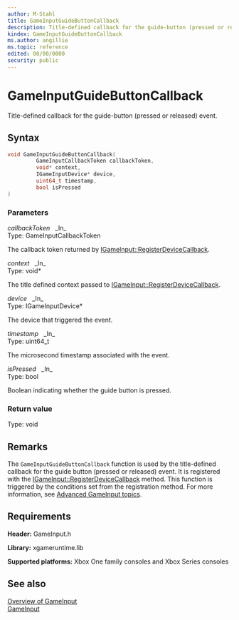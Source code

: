 ```yaml
---
author: M-Stahl
title: GameInputGuideButtonCallback
description: Title-defined callback for the guide-button (pressed or released) event.
kindex: GameInputGuideButtonCallback
ms.author: angillie
ms.topic: reference
edited: 00/00/0000
security: public
---
```


# GameInputGuideButtonCallback  

Title-defined callback for the guide-button (pressed or released) event.  

## Syntax  
  
```cpp
void GameInputGuideButtonCallback(  
         GameInputCallbackToken callbackToken,  
         void* context,  
         IGameInputDevice* device,  
         uint64_t timestamp,  
         bool isPressed  
)  
```  
  
### Parameters  
  
*callbackToken* &nbsp;&nbsp;\_In\_  
Type: GameInputCallbackToken  
  
The callback token returned by [IGameInput::RegisterDeviceCallback](../interfaces/igameinput/methods/igameinput_registerdevicecallback.md).  

*context* &nbsp;&nbsp;\_In\_  
Type: void*  
  
The title defined context passed to [IGameInput::RegisterDeviceCallback](../interfaces/igameinput/methods/igameinput_registerdevicecallback.md).    
  
*device* &nbsp;&nbsp;\_In\_  
Type: IGameInputDevice*  
  
The device that triggered the event.  
  
*timestamp* &nbsp;&nbsp;\_In\_  
Type: uint64_t  
  
The microsecond timestamp associated with the event.  
  
*isPressed* &nbsp;&nbsp;\_In\_  
Type: bool  
  
Boolean indicating whether the guide button is pressed.  
  
### Return value
Type: void
  
## Remarks  

The ``GameInputGuideButtonCallback`` function is used by the title-defined callback for the guide button (pressed or released) event. It is registered with the [IGameInput::RegisterDeviceCallback](../interfaces/igameinput/methods/igameinput_registerdevicecallback.md) method. This function is triggered by the conditions set from the registration method. For more information, see [Advanced GameInput topics](../../../../input/advanced/input-advanced-topics.md).

## Requirements  
  
**Header:** GameInput.h
  
**Library:** xgameruntime.lib
  
**Supported platforms:** Xbox One family consoles and Xbox Series consoles  
  
## See also  

[Overview of GameInput](../../../../input/overviews/input-overview.md)  
[GameInput](../gameinput_members.md)  